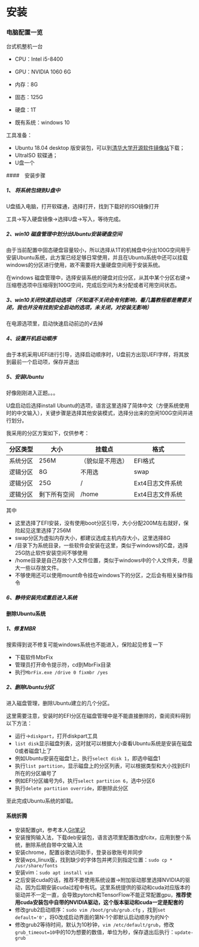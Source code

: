 # 安装

### 电脑配置一览

台式机整机一台

* CPU：Intel i5-8400

* GPU：NVIDIA 1060 6G

* 内存：8G

* 固态：125G

* 硬盘：1T

* 既有系统：windows 10

  

工具准备：

* Ubuntu 18.04 desktop 版安装包，可以到[清华大学开源软件镜像站](https://mirrors.tuna.tsinghua.edu.cn/ubuntu-releases/bionic/)下载；
* UltraISO 软碟通；
* U盘一个



####　安装步骤

##### 1、 将系统包烧到U盘中

U盘插入电脑，打开软碟通，选择打开，找到下载好的ISO镜像打开

工具->写入硬盘镜像->选择U盘->写入，等待完成。

##### 2、win10 磁盘管理中划分出Ubuntu安装硬盘空间

由于当前配置中固态硬盘容量较小，所以选择从1T的机械盘中分出100G空间用于安装Ubuntu系统，此方案已经足够日常使用，并且在Ubuntu系统中还可以挂载windows的分区进行使用，故不需要将大量硬盘空间用于安装系统。

在windows 磁盘管理中，选择安装系统的硬盘对应分区，从其中某个分区右键->压缩卷选项中压缩得到100G空间，完成后空间为未分配或者可用空间状态。

##### 3、win10关闭快速启动选项 （不知道不关闭会有何影响，看几篇教程都是需要关闭，我也并没有找到安全启动的选项，未关闭，对安装无影响）

在电源选项里，启动快速启动前边的√去掉

##### 4、设置开机启动顺序

由于本机采用UEFI进行引导，选择启动顺序时，U盘前方出现UEFI字样，将其放到最前一个启动项，保存并退出

##### 5、安装Ubuntu

好像刚刚进入正题。。。

U盘启动后选择install Ubuntu的选项，语言这里选择了简体中文（方便系统使用时的中文输入），关键步骤是选择其他安装模式，选择分出来的空闲100G空间并进行划分。

我采用的分区方案如下，仅供参考：

| 分区类型 | 大小         | 挂载点           | 格式             |
| -------- | ------------ | ---------------- | ---------------- |
| 系统分区 | 256M         | （貌似是不用选） | EFI格式          |
| 逻辑分区 | 8G           | 不用选           | swap             |
| 逻辑分区 | 25G          | /                | Ext4日志文件系统 |
| 逻辑分区 | 剩下所有空间 | /home            | Ext4日志文件系统 |

其中

- 这里选择了EFI安装，没有使用boot分区引导，大小分配200M左右就好，保险起见这里选择了256M
- swap分区为虚拟内存大小，都建议选成主机内存大小，这里选择8G
- /目录下为系统目录，一些软件会安装在这里，类似于windows的C盘，选择25G防止软件安装空间不够使用
- /home目录是自己存放个人文件位置，类似于windows中的个人文件夹，尽量大一些以存放文件。
- 不够使用还可以使用mount命令挂在windows下的分区，之后会有相关操作指令

##### 6、静待安装完成重启进入系统



#### 删除Ubuntu系统

##### 1、修复MBR

搜索得到说不修复可能windows系统也不能进入，保险起见修复一下

* 下载软件MbrFix
* 管理员打开命令提示符，cd到MbrFix目录
* 执行`MbrFix.exe /drive 0 fixmbr /yes `

##### 2、删除Ubuntu分区

进入磁盘管理，删除Ubuntu建立的几个分区。

这里需要注意，安装时的EFI分区在磁盘管理中是不能直接删除的，查阅资料得到以下方法：

* 运行->`diskpart`，打开diskpart工具
* `list disk`显示磁盘列表，这时就可以根据大小查看Ubuntu系统是安装在磁盘0或者磁盘1上了
* 例如Ubuntu安装在磁盘1上，执行`select disk 1`，即选中磁盘1
* 执行`list partition`，显示磁盘上的分区列表，可以根据类型和大小找到EFI所在的分区编号了
* 例如EFI分区编号为6，执行`select partition 6`，选中分区6
* 执行`delete partition override`，即删除此分区

至此完成Ubuntu系统的卸载。



####  系统折腾

* 安装配置git，参考本人[Git笔记](https://github.com/zcgeqian/notes/blob/master/git_note.md)
* 安装搜狗输入法，下载deb安装包，语言选项里配置改成fcitx，应用到整个系统，删除系统自带中文输入法
* 安装chrome，配置谷歌访问助手，登录谷歌账号并同步
* 安装wps_linux版，找到缺少的字体包并拷贝到指定位置：`sudo cp * /usr/share/fonts`
* 安装vim：`sudo apt install vim` 
* 之后安装cuda的话，推荐不要使用系统设置->附加驱动那里选择NVIDIA的驱动，因为后期安装cuda过程中有坑。这里系统提供的驱动和cuda对应版本的驱动并不一定一直，会导致pytorch和TensorFlow不能正常配置gpu，**推荐使用cuda安装包中自带的NVIDIA驱动，这个版本驱动和cuda一定是配套的**
* 修改grub2启动顺序：`sudo vim /boot/grub/grub.cfg` ，找到`set default='0'`，将0改成启动界面的第N-1个即默认启动顺序为的N个
* 修改grub2等待时间，默认为10秒钟，`vim /etc/default/grub`，修改`grub_timeout=10`中的10为想要的数值，单位为秒，保存退出后执行：`update-grub`

